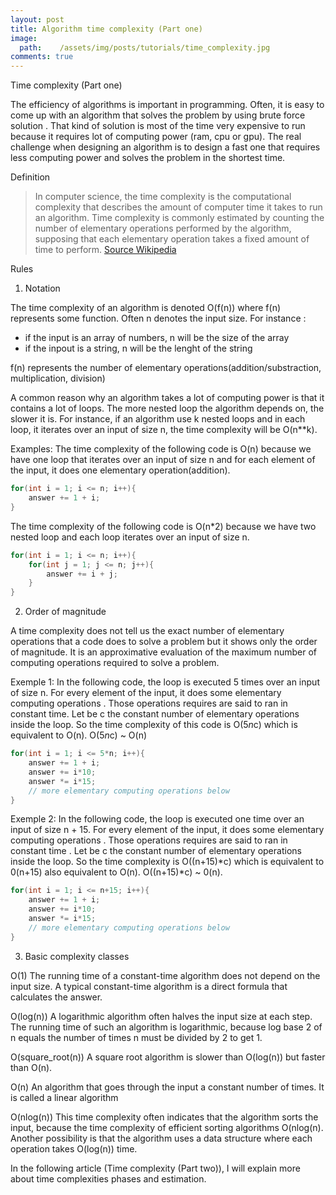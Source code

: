 ```yaml
---
layout: post
title: Algorithm time complexity (Part one)
image:
  path:    /assets/img/posts/tutorials/time_complexity.jpg
comments: true
---
```


Time complexity (Part one)

The efficiency of algorithms is important in programming. Often, it is easy to come up with an algorithm that solves the problem by using brute force solution . That kind of solution is most of the time very expensive to run because it requires lot of computing power (ram, cpu or gpu). The real challenge when designing an algorithm is to design a fast one that requires less computing power and solves the problem in the shortest time.



Definition

> In computer science, the time complexity is the computational complexity that describes the amount of computer time it takes to run an algorithm. Time complexity is commonly estimated by counting the number of elementary operations performed by the algorithm, supposing that each elementary operation takes a fixed amount of time to perform. [Source Wikipedia](https://en.wikipedia.org/wiki/Time_complexity)

Rules

1) Notation

The time complexity of an algorithm is denoted O(f(n)) where f(n) represents some function. 
Often n denotes the input size. For instance :
- if the input is an array of numbers, n will be the size of the array
- if the inpout is a string, n will be the lenght of the string

f(n) represents the number of elementary operations(addition/substraction, multiplication, division)

A common reason why an algorithm takes a lot of computing power is that it contains a lot of loops. The more nested loop the algorithm depends on, the slower it is.
For instance, if an algorithm use k nested loops and in each loop, it iterates over an input of size n, the time complexity will be O(n**k).

Examples:
The time complexity of the following code is O(n) because we have one loop that iterates over an input of size n and for each element of the input, it does one elementary operation(addition).
~~~c++
for(int i = 1; i <= n; i++){
    answer += 1 + i;
}
~~~
The time complexity of the following code is O(n*2) because we have two nested loop and each loop iterates over an input of size n.
~~~c++
for(int i = 1; i <= n; i++){
    for(int j = 1; j <= n; j++){
        answer += i + j;
    }
}
~~~

2) Order of magnitude

A time complexity does not tell us the exact number of elementary operations that a code does to solve a problem but it shows only the order of magnitude. It is an approximative evaluation of the maximum number of computing operations required to solve a problem. 

Exemple 1:  In the following code, the loop is executed 5 times over an input of size n. For every element of the input, it does some elementary computing operations . Those operations requires are said to ran in constant time. Let be c the constant number of elementary operations inside the loop. So the time complexity of this code is O(5*n*c) which is equivalent to O(n). O(5*n*c) ~ O(n)
~~~c++
for(int i = 1; i <= 5*n; i++){
    answer += 1 + i;
    answer += i*10;
    answer *= i*15;
    // more elementary computing operations below
}
~~~

Exemple 2:  In the following code, the loop is executed one time over an input of size n + 15. For every element of the input, it does some elementary computing operations . Those operations requires are said to ran in constant time . Let be c the constant number of elementary operations inside the loop. So the time complexity is O((n+15)*c) which is equivalent to 0(n+15) also equivalent to O(n). O((n+15)*c) ~ 0(n).
~~~c++
for(int i = 1; i <= n+15; i++){
    answer += 1 + i;
    answer += i*10;
    answer *= i*15;
    // more elementary computing operations below
}
~~~

3. Basic complexity classes

O(1) The running time of a constant-time algorithm does not depend on the
input size. A typical constant-time algorithm is a direct formula that
calculates the answer.

O(log(n)) A logarithmic algorithm often halves the input size at each step. The
running time of such an algorithm is logarithmic, because log base 2 of n equals the
number of times n must be divided by 2 to get 1.

O(square_root(n)) A square root algorithm is slower than O(log(n)) but faster than O(n).

O(n) An algorithm that goes through the input a constant number of times. It is called a linear algorithm

O(nlog(n)) This time complexity often indicates that the algorithm sorts the input,
because the time complexity of efficient sorting algorithms O(nlog(n). Another possibility is that the algorithm uses a data structure where each operation takes O(log(n)) time.



In the following article (Time complexity (Part two)), I will explain more about time complexities phases and estimation.

